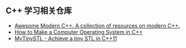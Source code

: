 ## C++ 学习相关仓库
- [Awesome Modern C++. A collection of resources on modern C++.](https://github.com/rigtorp/awesome-modern-cpp)
- [How to Make a Computer Operating System in C++](https://github.com/SamyPesse/How-to-Make-a-Computer-Operating-System)
- [MyTinySTL - Achieve a tiny STL in C++11](https://github.com/Alinshans/MyTinySTL)
